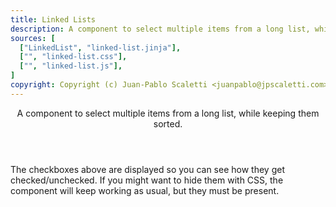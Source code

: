 ```yaml
---
title: Linked Lists
description: A component to select multiple items from a long list, while keeping them sorted.
sources: [
  ["LinkedList", "linked-list.jinja"],
  ["", "linked-list.css"],
  ["", "linked-list.js"],
]
copyright: Copyright (c) Juan-Pablo Scaletti <juanpablo@jpscaletti.com>
---
```


<Header title="Linked Lists" section="Components">
  A component to select multiple items from a long list, while keeping them sorted.
</Header>

<ExampleTabs
  prefix="demo"
  :panels="{
    'Result': 'ui.LinkedList.DemoResult',
    'HTML': 'ui.LinkedList.DemoHTML',
    'CSS': 'ui.LinkedList.DemoCSS',
  }"
/>

<Callout>The checkboxes above are displayed so you can see how they get checked/unchecked. If you might want to hide them with CSS, the component will keep working as usual, but they must be present.</Callout>

<Sources />
